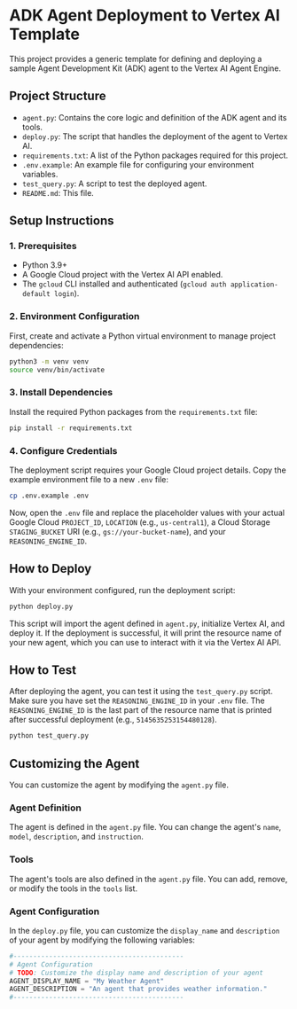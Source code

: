 # ADK Agent Deployment to Vertex AI Template

This project provides a generic template for defining and deploying a sample Agent Development Kit (ADK) agent to the Vertex AI Agent Engine.

## Project Structure

- `agent.py`: Contains the core logic and definition of the ADK agent and its tools.
- `deploy.py`: The script that handles the deployment of the agent to Vertex AI.
- `requirements.txt`: A list of the Python packages required for this project.
- `.env.example`: An example file for configuring your environment variables.
- `test_query.py`: A script to test the deployed agent.
- `README.md`: This file.

## Setup Instructions

### 1. Prerequisites

- Python 3.9+
- A Google Cloud project with the Vertex AI API enabled.
- The `gcloud` CLI installed and authenticated (`gcloud auth application-default login`).

### 2. Environment Configuration

First, create and activate a Python virtual environment to manage project dependencies:

```bash
python3 -m venv venv
source venv/bin/activate
```

### 3. Install Dependencies

Install the required Python packages from the `requirements.txt` file:

```bash
pip install -r requirements.txt
```

### 4. Configure Credentials

The deployment script requires your Google Cloud project details. Copy the example environment file to a new `.env` file:

```bash
cp .env.example .env
```

Now, open the `.env` file and replace the placeholder values with your actual Google Cloud `PROJECT_ID`, `LOCATION` (e.g., `us-central1`), a Cloud Storage `STAGING_BUCKET` URI (e.g., `gs://your-bucket-name`), and your `REASONING_ENGINE_ID`.

## How to Deploy

With your environment configured, run the deployment script:

```bash
python deploy.py
```

This script will import the agent defined in `agent.py`, initialize Vertex AI, and deploy it. If the deployment is successful, it will print the resource name of your new agent, which you can use to interact with it via the Vertex AI API.

## How to Test

After deploying the agent, you can test it using the `test_query.py` script. Make sure you have set the `REASONING_ENGINE_ID` in your `.env` file. The `REASONING_ENGINE_ID` is the last part of the resource name that is printed after successful deployment (e.g., `5145635253154480128`).

```bash
python test_query.py
```

## Customizing the Agent

You can customize the agent by modifying the `agent.py` file. 

### Agent Definition

The agent is defined in the `agent.py` file. You can change the agent's `name`, `model`, `description`, and `instruction`.

### Tools

The agent's tools are also defined in the `agent.py` file. You can add, remove, or modify the tools in the `tools` list.

### Agent Configuration

In the `deploy.py` file, you can customize the `display_name` and `description` of your agent by modifying the following variables:

```python
#-------------------------------------------
# Agent Configuration
# TODO: Customize the display name and description of your agent
AGENT_DISPLAY_NAME = "My Weather Agent"
AGENT_DESCRIPTION = "An agent that provides weather information."
#-------------------------------------------
```